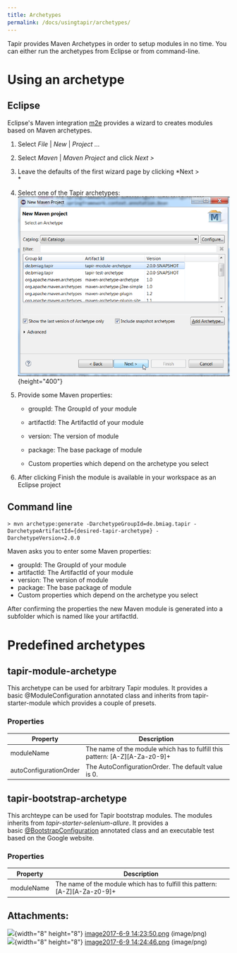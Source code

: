 ```yaml
---
title: Archetypes
permalink: /docs/usingtapir/archetypes/
---
```


Tapir provides Maven Archetypes in order to setup modules in no time.
You can either run the archetypes from Eclipse or from command-line.

# Using an archetype

## Eclipse

Eclipse's Maven integration [m2e](http://www.eclipse.org/m2e/) provides
a wizard to creates modules based on Maven archetypes.

1.  Select *File* \| *New* \| *Project ...*
2.  Select *Maven* \| *Maven Project* and click *Next &gt;*
3.  Leave the defaults of the first wizard page by clicking *Next &gt;  
    *
4.  Select one of the Tapir archetypes:  
    ![](img/docs/47218729/47218725.png){height="400"}
5.  Provide some Maven properties:

    -   groupId: The GroupId of your module

    -   artifactId: The ArtifactId of your module

    -   version: The version of module

    -   package: The base package of module

    -   Custom properties which depend on the archetype you select

6.  After clicking Finish the module is available in your workspace as
    an Eclipse project

## Command line

``` text
> mvn archetype:generate -DarchetypeGroupId=de.bmiag.tapir -DarchetypeArtifactId={desired-tapir-archetype} -DarchetypeVersion=2.0.0
```

Maven asks you to enter some Maven properties:

-   groupId: The GroupId of your module
-   artifactId: The ArtifactId of your module
-   version: The version of module
-   package: The base package of module
-   Custom properties which depend on the archetype you select

After confirming the properties the new Maven module is generated into a
subfolder which is named like your artifactId.

# Predefined archetypes

## tapir-module-archetype

This archetype can be used for arbitrary Tapir modules. It provides a
basic @ModuleConfiguration annotated class and inherits
from tapir-starter-module which provides a couple of presets.

### Properties

| Property               | Description                                                                     |
|------------------------|---------------------------------------------------------------------------------|
| moduleName             | The name of the module which has to fulfill this pattern: \[A-Z\]\[A-Za-z0-9\]+ |
| autoConfigurationOrder | The AutoConfigurationOrder. The default value is 0.                             |

## tapir-bootstrap-archetype

This archteype can be used for Tapir bootstrap modules. The modules
inherits from *tapir-starter-selenium-allure*. It provides a
basic [@BootstrapConfiguration](https://psbm-mvnrepo-p.intranet.kiel.bmiag.de/tapir/latest/apidocs/de/bmiag/tapir/bootstrap/annotation/BootstrapConfiguration.html)
annotated class and an executable test based on the Google website.

### Properties

| Property   | Description                                                                     |
|------------|---------------------------------------------------------------------------------|
| moduleName | The name of the module which has to fulfill this pattern: \[A-Z\]\[A-Za-z0-9\]+ |

## Attachments:

![](images/icons/bullet_blue.gif){width="8" height="8"} [image2017-6-9
14:23:50.png](img/docs/47218729/47218725.png) (image/png)  
![](images/icons/bullet_blue.gif){width="8" height="8"} [image2017-6-9
14:24:46.png](img/docs/47218729/47218726.png) (image/png)  
